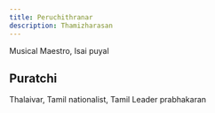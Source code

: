 ```yaml
---
title: Peruchithranar
description: Thamizharasan
---
```


Musical Maestro, Isai puyal


## Puratchi

Thalaivar, Tamil nationalist, Tamil Leader prabhakaran